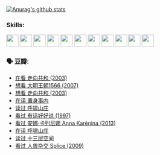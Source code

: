 
[![Anurag's github stats](https://github-readme-stats.vercel.app/api?username=w940853815)](https://github.com/anuraghazra/github-readme-stats)

### Skills:

<code><img height="32" src="https://cdn.jsdelivr.net/npm/simple-icons@v5/icons/python.svg"></code>
<code><img height="32" src="https://cdn.jsdelivr.net/npm/simple-icons@v5/icons/javascript.svg"></code>
<code><img height="32" src="https://cdn.jsdelivr.net/npm/simple-icons@v5/icons/django.svg"></code>
<code><img height="32" src="https://cdn.jsdelivr.net/npm/simple-icons@v5/icons/flask.svg"></code>
<code><img height="32" src="https://cdn.jsdelivr.net/npm/simple-icons@v5/icons/vuetify.svg"></code>
<code><img height="32" src="https://cdn.jsdelivr.net/npm/simple-icons@v5/icons/git.svg"></code>
<code><img height="32" src="https://cdn.jsdelivr.net/npm/simple-icons@v5/icons/docker.svg"></code>
<code><img height="32" src="https://cdn.jsdelivr.net/npm/simple-icons@v5/icons/postgresql.svg"></code>
<code><img height="32" src="https://cdn.jsdelivr.net/npm/simple-icons@v5/icons/elasticsearch.svg"></code>
<code><img height="32" src="https://cdn.jsdelivr.net/npm/simple-icons@v5/icons/macos.svg"></code>
<code><img height="32" src="https://cdn.jsdelivr.net/npm/simple-icons@v5/icons/linux.svg"></code>

### 🗣 豆瓣:

<!-- DOUBAN-ACTIVITIES:START -->
- [在看 走向共和‎ (2003)](https://www.douban.com/people/136069238/status/3711470443/?_i=41219249)
- [想看 大明王朝1566‎ (2007)](https://www.douban.com/people/136069238/status/3710980213/?_i=41219249)
- [想看 走向共和‎ (2003)](https://www.douban.com/people/136069238/status/3710980002/?_i=41219249)
- [在读 置身事内](https://www.douban.com/people/136069238/status/3710472151/?_i=41219249)
- [读过 呼啸山庄](https://www.douban.com/people/136069238/status/3710470617/?_i=41219249)
- [看过 有话好好说‎ (1997)](https://www.douban.com/people/136069238/status/3709833172/?_i=41219249)
- [看过 安娜·卡列尼娜 Anna Karénina‎ (2013)](https://www.douban.com/people/136069238/status/3708942010/?_i=41219249)
- [在读 呼啸山庄](https://www.douban.com/people/136069238/status/3701626992/?_i=41219249)
- [读过 十三层空间](https://www.douban.com/people/136069238/status/3700755247/?_i=41219249)
- [看过 人兽杂交 Splice‎ (2009)](https://www.douban.com/people/136069238/status/3700243036/?_i=41219249)
<!-- DOUBAN-ACTIVITIES:END -->
<!--
**w940853815/w940853815** is a ✨ _special_ ✨ repository because its `README.md` (this file) appears on your GitHub profile.

Here are some ideas to get you started:

- 🔭 I’m currently working on ...
- 🌱 I’m currently learning ...
- 👯 I’m looking to collaborate on ...
- 🤔 I’m looking for help with ...
- 💬 Ask me about ...
- 📫 How to reach me: ...
- 😄 Pronouns: ...
- ⚡ Fun fact: ...
-->
